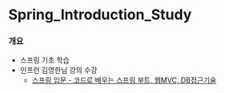 # Spring_Introduction_Study
### 개요
- 스프링 기초 학습
- 인프런 김영한님 강의 수강
  - [스프링 입문 - 코드로 배우는 스프링 부트, 웹MVC, DB접근기술](https://www.inflearn.com/course/%EC%8A%A4%ED%94%84%EB%A7%81-%EC%9E%85%EB%AC%B8-%EC%8A%A4%ED%94%84%EB%A7%81%EB%B6%80%ED%8A%B8)
 
